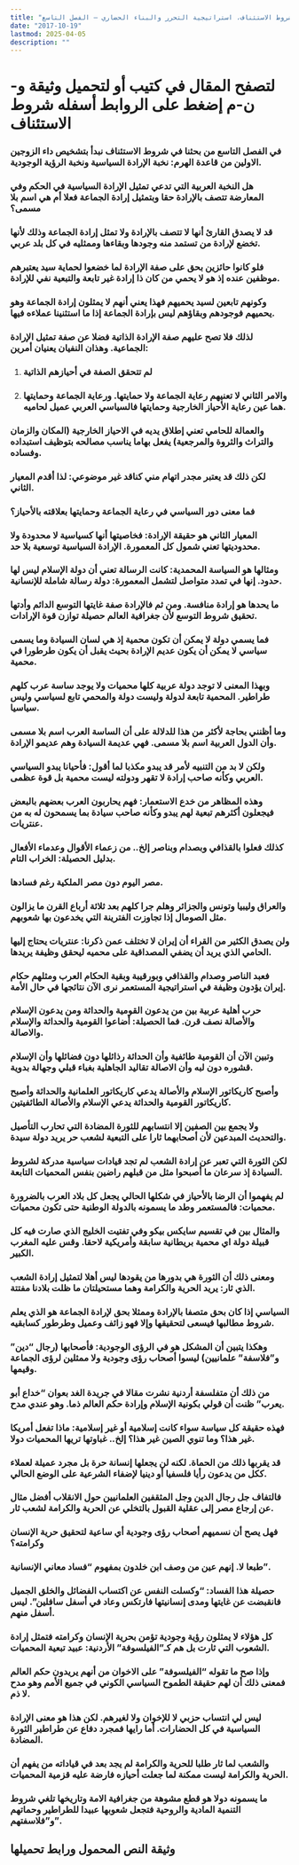 ```yaml
---
title: "شروط الاستئناف، استراتيجية التحرر والبناء الحضاري – الفصل التاسع"
date: "2017-10-19"
lastmod: 2025-04-05
description: ""
---
```

# **لتصفح المقال في كتيب أو لتحميل وثيقة و-ن-م إضغط على الروابط أسفله** **شروط الاستئناف**

### في الفصل التاسع من بحثنا في شروط الاستئناف نبدأ بتشخيص داء الزوجين الاولين من قاعدة الهرم: نخبة الإرادة السياسية ونخبة الرؤية الوجودية.

### هل النخبة العربية التي تدعي تمثيل الإرادة السياسية في الحكم وفي المعارضة تتصف بالإرادة حقا وبتمثيل إرادة الجماعة فعلا أم هي اسم بلا مسمى؟

### قد لا يصدق القارئ أنها لا تتصف بالإرادة ولا تمثل إرادة الجماعة وذلك لأنها تخضع لإرادة من تستمد منه وجودها وبقاءها وممثليه في كل بلد عربي.

### فلو كانوا حائزين بحق على صفة الإرادة لما خضعوا لحماية سيد يعتبرهم موظفين عنده إذ هو لا يحمي من كان ذا إرادة غير تابعة والتبعية نفي للإرادة.

### وكونهم تابعين لسيد يحميهم فهذا يعني أنهم لا يمثلون إرادة الجماعة وهو يحميهم فوجودهم وبقاؤهم ليس بإرادة الجماعة إذا ما استثنينا عملاءه فيها.

### لذلك فلا تصح عليهم صفة الإرادة الذاتية فضلا عن صفة تمثيل الإرادة الجماعية. وهذان النفيان يعنيان أمرين:

1. ### لم تتحقق الصفة في أحيازهم الذاتية
2. ### والامر الثاني لا تعنيهم رعاية الجماعة ولا حمايتها. ورعاية الجماعة وحمايتها هما عين رعاية الأحياز الخارجية وحمايتها فالسياسي العربي عميل لحاميه.

### والعمالة للحامي تعني إطلاق يديه في الاحياز الخارجية (المكان والزمان والتراث والثروة والمرجعية) يفعل بهاما يناسب مصالحه بتوظيف استبداده وفساده.

### لكن ذلك قد يعتبر مجدر اتهام مني كناقد غير موضوعي: لذا أقدم المعيار الثاني.

### فما معنى دور السياسي في رعاية الجماعة وحمايتها بعلاقته بالأحياز؟

### المعيار الثاني هو حقيقة الإرادة: فخاصيتها أنها كسياسية لا محدودة ولا محدوديتها تعني شمول كل المعمورة. الإرادة السياسية توسعية بلا حد.

### ومثالها هو السياسة المحمدية: كانت الرسالة تعني أن دولة الإسلام ليس لها حدود. إنها في تمدد متواصل لتشمل المعمورة: دولة رسالة شاملة للإنسانية.

### ما يحدها هو إرادة منافسة. ومن ثم فالإرادة صفة غايتها التوسع الدائم وأدتها تحقيق شروط التوسع لأن جغرافية العالم حصيلة توازن قوة الإرادات.

### فما يسمي دولة لا يمكن أن تكون محمية إذ هي لسان السيادة وما يسمى سياسي لا يمكن أن يكون عديم الإرادة بحيث يقبل أن يكون طرطورا في محمية.

### وبهذا المعنى لا توجد دولة عربية كلها محميات ولا يوجد ساسة عرب كلهم طراطير. المحمية تابعة لدولة وليست دولة والمحمي تابع لسياسي وليس سياسيا.

### وما أظنني بحاجة لأكثر من هذا للدلالة على أن الساسة العرب اسم بلا مسمى وأن الدول العربية اسم بلا مسمى. فهي عديمة السيادة وهم عديمو الإرادة.

### ولكن لا بد من التنبيه لأمر قد يبدو مكذبا لما أقول: فأحيانا يبدو السياسي العربي وكأنه صاحب إرادة لا تقهر ودولته ليست محمية بل قوة عظمى.

### وهذه المظاهر من خدع الاستعمار: فهم يحاربون العرب بعضهم بالبعض فيجعلون أكثرهم تبعية لهم يبدو وكأنه صاحب سيادة بما يسمحون له به من عنتريات.

### كذلك فعلوا بالقذافي وبصدام وبناصر إلخ.. من زعماء الأقوال وعدماء الأفعال بدليل الحصيلة: الخراب التام.

### مصر اليوم دون مصر الملكية رغم فسادها.

### والعراق وليبيا وتونس والجزائر وهلم جرا كلهم بعد ثلاثة أرباع القرن ما يزالون مثل الصومال إذا تجاوزت الفترينة التي يخدعون بها شعوبهم.

### ولن يصدق الكثير من القراء أن إيران لا تختلف عمن ذكرنا: عنتريات يحتاج إليها الحامي الذي يريد أن يضفي المصداقية على محميه ليحقق وظيفة يريدها.

### فعبد الناصر وصدام والقذافي وبورقيبة وبقية الحكام العرب ومثلهم حكام إيران يؤدون وظيفة في استراتيجية المستعمر نرى الآن نتائجها في حال الأمة.

### حرب أهلية عربية بين من يدعون القومية والحداثة ومن يدعون الإسلام والأصالة نصف قرن. فما الحصيلة: أضاعوا القومية والحداثة والإسلام والاصالة.

### وتبين الآن أن القومية طائفية وأن الحداثة رذائلها دون فضائلها وأن الإسلام قشوره دون لبه وأن الاصالة تقاليد الجاهلية بغباء قبلي وجهالة بدوية.

### وأصبح كاريكاتور الإسلام والأصالة يدعي كاريكاتور العلمانية والحداثة وأصبح كاريكاتور القومية والحداثة يدعي الإسلام والأصالة الطائفيتين.

### ولا يجمع بين الصفين إلا انتسابهم للثورة المضادة التي تحارب التأصيل والتحديث المبدعين لأن أصحابهما ثارا على التبعية لشعب حر يريد دولة سيدة.

### لكن الثورة التي تعبر عن إرادة الشعب لم تجد قيادات سياسية مدركة لشروط السيادة إذ سرعان ما أصبحوا مثل من قبلهم راضين بنفس المحميات التابعة.

### لم يفهموا أن الرضا بالأحياز في شكلها الحالي يجعل كل بلاد العرب بالضرورة محميات: فالمستعمر وطد ما يسمونه بالدولة الوطنية حتى تكون محميات.

### والمثال بين في تقسيم سايكس بيكو وفي تفتيت الخليج الذي صارت فيه كل قبيلة دولة اي محمية بريطانية سابقة وأمريكية لاحقا. وقس عليه المغرب الكبير.

### ومعنى ذلك أن الثورة هي بدورها من يقودها ليس أهلا لتمثيل إرادة الشعب الذي ثار: يريد الحرية والكرامة وهما مستحيلتان ما ظلت بلادنا مفتتة.

### السياسي إذا كان بحق متصفا بالإرادة وممثلا بحق لإرادة الجماعة هو الذي يعلم شروط مطالبها فيسعى لتحقيقها وإلا فهو زائف وعميل وطرطور كسابقيه.

### وهكذا يتبين أن المشكل هو في الرؤى الوجودية: فأصحابها (رجال “دين” و”فلاسفة” علمانيين) ليسوا أصحاب رؤى وجودية ولا ممثلين لرؤى الجماعة وقيمها.

### من ذلك أن متفلسفة أردنية نشرت مقالا في جريدة الغد بعوان “خداع أبو يعرب” ظنت أن قولي بكونية الإسلام وإرادة حكم العالم ذما. وهو عندي مدح.

### فهذه حقيقة كل سياسة سواء كانت إسلامية أو غير إسلامية: ماذا تفعل أمريكا غير هذا؟ وما تنوي الصين غير هذا؟ إلخ.. غباوتها تريها المحميات دولا.

### قد يقربها ذلك من الحماة. لكنه لن يجعلها إنسانة حرة بل مجرد عميلة لعملاء ككل من يدعون رأيا فلسفيا أو دينيا لإضفاء الشرعية على الوضع الحالي.

### فالتفاف جل رجال الدين وجل المثقفين العلمانيين حول الانقلاب أفضل مثال عن إرجاع مصر إلى عقلية القبول بالتخلي عن الحرية والكرامة لشعب ثار.

### فهل يصح أن نسميهم أصحاب رؤى وجودية أي ساعية لتحقيق حرية الإنسان وكرامته؟

### طبعا لا. إنهم عين من وصف ابن خلدون بمفهوم “فساد معاني الإنسانية”.

### حصيلة هذا الفساد: “وكسلت النفس عن اكتساب الفضائل والخلق الجميل فانقبضت عن غايتها ومدى إنسانيتها فارتكس وعاد في أسفل سافلين”. ليس أسفل منهم.

### كل هؤلاء لا يمثلون رؤية وجودية تؤمن بحرية الإنسان وكرامته فتمثل إرادة الشعوب التي ثارت بل هم كـ”الفيلسوفة” الأردنية: عبيد تبعية المحميات.

### وإذا صح ما تقوله “الفيلسوفة” على الاخوان من أنهم يريدون حكم العالم فمعنى ذلك أن لهم حقيقة الطموح السياسي الكوني في جميع الأمم وهو مدح لا ذم.

### ليس لي انتساب حزبي لا للإخوان ولا لغيرهم. لكن هذا هو معنى الإرادة السياسية في كل الحضارات. أما رايها فمجرد دفاع عن طراطير الثورة المضادة.

### والشعب لما ثار طلبا للحرية والكرامة لم يجد بعد في قياداته من يفهم أن الحرية والكرامة ليست ممكنة لما جعلت أحيازه فارضة عليه قزمية المحميات.

### ما يسمونه دولا هو قطع مشوهة من جغرافية الامة وتاريخها تلغي شروط التنمية المادية والروحية فتجعل شعوبها عبيدا للطراطير وحماتهم و”فلاسفتهم”.

## وثيقة النص المحمول ورابط تحميلها

###
